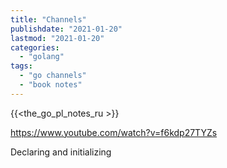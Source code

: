 ```yaml
---
title: "Channels"
publishdate: "2021-01-20"
lastmod: "2021-01-20"
categories:
  - "golang"
tags:
  - "go channels"
  - "book notes"
---
```


{{<the_go_pl_notes_ru >}}

https://www.youtube.com/watch?v=f6kdp27TYZs

Declaring and initializing